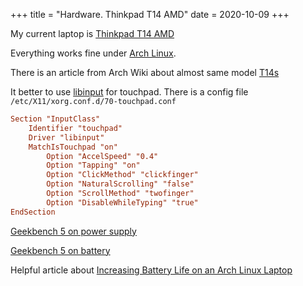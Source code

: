 +++
title = "Hardware. Thinkpad T14 AMD"
date = 2020-10-09
+++

My current laptop is [Thinkpad T14 AMD](https://www.lenovo.com/us/en/laptops/thinkpad/thinkpad-t-series/ThinkPad-T14-AMD-G1/p/22TPT14T4A2)

Everything works fine under [Arch Linux](https://www.archlinux.org/).

There is an article from Arch Wiki about almost same model [T14s](<https://wiki.archlinux.org/index.php/Lenovo_Thinkpad_T14s_(AMD)_Gen_1>)

It better to use [libinput](https://wiki.archlinux.org/index.php/Libinput) for touchpad. There is a config file `/etc/X11/xorg.conf.d/70-touchpad.conf`

```conf
Section "InputClass"
    Identifier "touchpad"
    Driver "libinput"
    MatchIsTouchpad "on"
        Option "AccelSpeed" "0.4"
        Option "Tapping" "on"
        Option "ClickMethod" "clickfinger"
        Option "NaturalScrolling" "false"
        Option "ScrollMethod" "twofinger"
        Option "DisableWhileTyping" "true"
EndSection
```

[Geekbench 5 on power supply](https://browser.geekbench.com/v5/cpu/4103813)

[Geekbench 5 on battery](https://browser.geekbench.com/v5/cpu/4103989)

Helpful article about [Increasing Battery Life on an Arch Linux Laptop](https://austingwalters.com/increasing-battery-life-on-an-arch-linux-laptop-thinkpad-t14s/)
